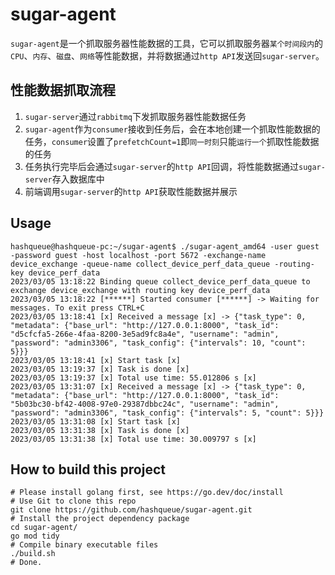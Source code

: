 # sugar-agent

`sugar-agent`是一个抓取服务器性能数据的工具，它可以抓取服务器`某个时间段内`的`CPU`、`内存`、`磁盘`、`网络`等性能数据，并将数据通过`http API`发送回`sugar-server`。

## 性能数据抓取流程
1. `sugar-server`通过`rabbitmq`下发抓取服务器性能数据任务
2. `sugar-agent`作为`consumer`接收到任务后，会在本地创建一个抓取性能数据的任务，`consumer`设置了`prefetchCount=1`即`同一时刻`只能`运行一个`抓取性能数据的任务
3. 任务执行完毕后会通过`sugar-server`的`http API`回调，将性能数据通过`sugar-server`存入数据库中
4. 前端调用`sugar-server`的`http API`获取性能数据并展示

## Usage

```shell
hashqueue@hashqueue-pc:~/sugar-agent$ ./sugar-agent_amd64 -user guest -password guest -host localhost -port 5672 -exchange-name device_exchange -queue-name collect_device_perf_data_queue -routing-key device_perf_data
2023/03/05 13:18:22 Binding queue collect_device_perf_data_queue to exchange device_exchange with routing key device_perf_data
2023/03/05 13:18:22 [******] Started consumer [******] -> Waiting for messages. To exit press CTRL+C
2023/03/05 13:18:41 [x] Received a message [x] -> {"task_type": 0, "metadata": {"base_url": "http://127.0.0.1:8000", "task_id": "d5cfcfa5-266e-4faa-8200-3e5ad9fc8a4e", "username": "admin", "password": "admin3306", "task_config": {"intervals": 10, "count": 5}}}
2023/03/05 13:18:41 [x] Start task [x]
2023/03/05 13:19:37 [x] Task is done [x]
2023/03/05 13:19:37 [x] Total use time: 55.012806 s [x]
2023/03/05 13:31:07 [x] Received a message [x] -> {"task_type": 0, "metadata": {"base_url": "http://127.0.0.1:8000", "task_id": "5b03bc30-bf42-4008-97e0-29387dbbc24c", "username": "admin", "password": "admin3306", "task_config": {"intervals": 5, "count": 5}}}
2023/03/05 13:31:08 [x] Start task [x]
2023/03/05 13:31:38 [x] Task is done [x]
2023/03/05 13:31:38 [x] Total use time: 30.009797 s [x]
```

## How to build this project
```shell
# Please install golang first, see https://go.dev/doc/install
# Use Git to clone this repo
git clone https://github.com/hashqueue/sugar-agent.git
# Install the project dependency package
cd sugar-agent/
go mod tidy
# Compile binary executable files
./build.sh
# Done.
```

